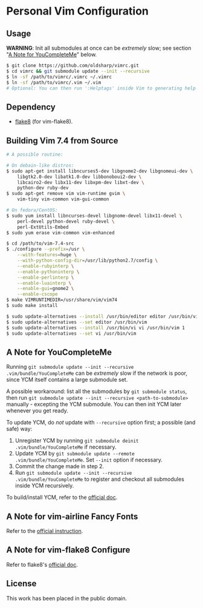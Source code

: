 Personal Vim Configuration
==========================


Usage
-----

**WARNING**: Init all submodules at once can be *extremely* slow; see section "[A Note for YouCompleteMe](#a-note-for-youcompleteme)" below.

```sh
$ git clone https://github.com/oldsharp/vimrc.git
$ cd vimrc && git submodule update --init --recursive
$ ln -sf /path/to/vimrc/.vimrc ~/.vimrc
$ ln -sf /path/to/vimrc/.vim ~/.vim
# Optional: You can then run ':Helptags' inside Vim to generating help tags.
```


Dependency
----------

 - [flake8](https://pypi.python.org/pypi/flake8/) (for vim-flake8).


Building Vim 7.4 from Source
----------------------------

```sh
# A possible routine:

# On debain-like distros:
$ sudo apt-get install libncurses5-dev libgnome2-dev libgnomeui-dev \
    libgtk2.0-dev libatk1.0-dev libbonoboui2-dev \
    libcairo2-dev libx11-dev libxpm-dev libxt-dev \
    python-dev ruby-dev
$ sudo apt-get remove vim vim-runtime gvim \
    vim-tiny vim-common vim-gui-common

# On fedora/CentOS:
$ sudo yum install libncurses-devel libgnome-devel libx11-devel \
    perl-devel python-devel ruby-devel \
    perl-ExtUtils-Embed
$ sudo yum erase vim-common vim-enhanced

$ cd /path/to/vim-7.4-src
$ ./configure --prefix=/usr \
    --with-features=huge \
    --with-python-config-dir=/usr/lib/python2.7/config \
    --enable-rubyinterp \
    --enable-pythoninterp \
    --enable-perlinterp \
    --enable-luainterp \
    --enable-gui=gnome2 \
    --enable-cscope
$ make VIMRUNTIMEDIR=/usr/share/vim/vim74
$ sudo make install

$ sudo update-alternatives --install /usr/bin/editor editor /usr/bin/vim 1
$ sudo update-alternatives --set editor /usr/bin/vim
$ sudo update-alternatives --install /usr/bin/vi vi /usr/bin/vim 1
$ sudo update-alternatives --set vi /usr/bin/vim
```


A Note for YouCompleteMe
------------------------

Running `git submodule update --init --recursive .vim/bundle/YouCompleteMe` can be *extremely* slow if the network is poor, since YCM itself contains a large submodule set.

A possible workaround: list all the submodules by `git submodule status`, then run `git submodule update --init --recursive <path-to-submodule>` manually - excepting the YCM submodule.  You can then init YCM later whenever you get ready.

To update YCM, do *not* update with `--recursive` option first; a possible (and safe) way:

  1. Unregister YCM by running `git submodule deinit .vim/bundle/YouCompleteMe` if necessary.
  2. Update YCM by `git submodule update --remote .vim/bundle/YouCompleteMe`.  Set `--init` option if necessary.
  3. Commit the change made in step 2.
  4. Run `git submodule update --init --recursive .vim/bundle/YouCompleteMe` to register and checkout all submodules inside YCM recursively.

To build/install YCM, refer to the [official doc](https://github.com/Valloric/YouCompleteMe/blob/master/README.md#installation).


A Note for vim-airline Fancy Fonts
----------------------------------

Refer to the [official instruction](https://github.com/bling/vim-airline#integrating-with-powerline-fonts).


A Note for vim-flake8 Configure
-------------------------------

Refer to flake8's [official doc](https://flake8.readthedocs.org/en/latest/config.html).


License
-------

This work has been placed in the public domain.
